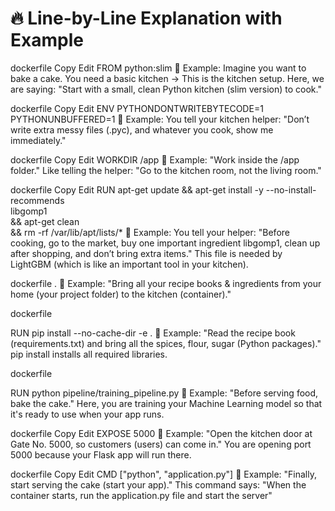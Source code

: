 # 🔥 Line-by-Line Explanation with Example
dockerfile
Copy
Edit
FROM python:slim
🎯 Example:
Imagine you want to bake a cake.
You need a basic kitchen → This is the kitchen setup.
Here, we are saying:
"Start with a small, clean Python kitchen (slim version) to cook."

dockerfile
Copy
Edit
ENV PYTHONDONTWRITEBYTECODE=1 \
    PYTHONUNBUFFERED=1
🎯 Example:
You tell your kitchen helper: "Don’t write extra messy files (.pyc), and whatever you cook, show me immediately."

dockerfile
Copy
Edit
WORKDIR /app
🎯 Example:
"Work inside the /app folder."
Like telling the helper:
"Go to the kitchen room, not the living room."

dockerfile
Copy
Edit
RUN apt-get update && apt-get install -y --no-install-recommends \
    libgomp1 \
    && apt-get clean \
    && rm -rf /var/lib/apt/lists/*
🎯 Example:
You tell your helper:
"Before cooking, go to the market, buy one important ingredient libgomp1, clean up after shopping, and don’t bring extra items."
This file is needed by LightGBM (which is like an important tool in your kitchen).

dockerfile
.
🎯 Example:
"Bring all your recipe books & ingredients from your home (your project folder) to the kitchen (container)."

dockerfile

RUN pip install --no-cache-dir -e .
🎯 Example:
"Read the recipe book (requirements.txt) and bring all the spices, flour, sugar (Python packages)."
pip install installs all required libraries.

dockerfile

RUN python pipeline/training_pipeline.py
🎯 Example:
"Before serving food, bake the cake."
Here, you are training your Machine Learning model so that it's ready to use when your app runs.

dockerfile
Copy
Edit
EXPOSE 5000
🎯 Example:
"Open the kitchen door at Gate No. 5000, so customers (users) can come in."
You are opening port 5000 because your Flask app will run there.

dockerfile
Copy
Edit
CMD ["python", "application.py"]
🎯 Example:
"Finally, start serving the cake (start your app)."
This command says:
"When the container starts, run the application.py file and start the server"

  